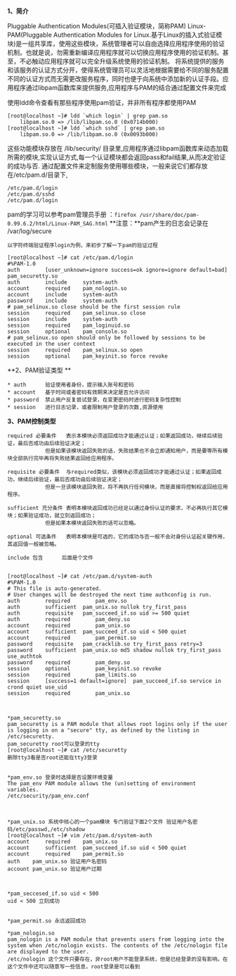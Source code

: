 **1、简介**

Pluggable Authentication Modules(可插入验证模块，简称PAM)
Linux-PAM(Pluggable Authentication Modules for Linux.基于Linux的插入式验证模块)是一组共享库，使用这些模块，系统管理者可以自由选择应用程序使用的验证机制。也就是说，勿需重新编译应用程序就可以切换应用程序使用的验证机制。甚至，不必触动应用程序就可以完全升级系统使用的验证机制。 将系统提供的服务 和该服务的认证方式分开，使得系统管理员可以灵活地根据需要给不同的服务配置不同的认证方式而无需更改服务程序，同时也便于向系统中添加新的认证手段。应用程序通过libpam函数库来提供服务,应用程序与PAM的结合通过配置文件来完成




使用ldd命令查看有那些程序使用pam验证，并非所有程序都使用PAM

	[root@localhost ~]# ldd `which login` | grep pam.so
		libpam.so.0 => /lib/libpam.so.0 (0x0714b000)
	[root@localhost ~]# ldd `which sshd` | grep pam.so
		libpam.so.0 => /lib/libpam.so.0 (0x0093b000)

这些功能模块存放在 /lib/security/ 目录里,应用程序通过libpam函数库来动态加载所需的模块,实现认证方式,每一个认证模块都会返回pass和fail结果,从而决定验证的成功与否.
通过配置文件来定制服务使用哪些模块，一般来说它们都存放在/etc/pam.d/目录下,

	/etc/pam.d/login
	/etc/pam.d/sshd
	/etc/pam.d/login

pam的学习可以参考pam管理员手册 ：`firefox /usr/share/doc/pam-0.99.6.2/html/Linux-PAM_SAG.html`
**注意：**pam产生的日志会记录在 /var/log/secure


	以字符终端验证程序login为例，来初步了解一下pam的验证过程

	[root@localhost ~]# cat /etc/pam.d/login
	#%PAM-1.0
	auth 		[user_unknown=ignore success=ok ignore=ignore default=bad] 	pam_securetty.so
	auth 		include 	system-auth
	account 	required 	pam_nologin.so
	account 	include 	system-auth
	password 	include 	system-auth
	# pam_selinux.so close should be the first session rule
	session 	required 	pam_selinux.so close
	session 	include 	system-auth
	session 	required 	pam_loginuid.so
	session 	optional 	pam_console.so
	# pam_selinux.so open should only be followed by sessions to be executed in the user context
	session 	required 	pam_selinux.so open
	session 	optional 	pam_keyinit.so force revoke


**2、PAM验证类型 **

	* auth 		验证使用者身份，提示输入账号和密码 
	* account 	基于时间或者密码有效期来决定是否允许访问 
	* password 	禁止用户反复尝试登录，在变更密码时进行密码复杂性控制 
	* session 	进行日志记录，或者限制用户登录的次数,资源使用

**3、PAM控制类型**

	required 必要条件	表示本模块必须返回成功才能通过认证；如果返回成功，继续后续验证，最后否成功由后续验证决定；
				但是如果该模块返回失败的话，失败结果也不会立即通知用户，而是要等所有模块全部执行完毕再将失败结果返回给应用程序。
			
	requisite 必要条件	与required类似，该模块必须返回成功才能通过认证；如果返回成功，继续后续验证，最后否成功由后续验证决定；
				但是一旦该模块返回失败，将不再执行任何模块，而是直接将控制权返回给应用程序。

	sufficient 充分条件	表明本模块返回成功已经足以通过身份认证的要求，不必再执行其它模块；如果验证成功，就立刻返回成功；
				但是如果本模块返回失败的话可以忽略。

	optional 可选条件	表明本模块是可选的，它的成功与否一般不会对身份认证起关键作用，其返回值一般被忽略。

	include 包含		后面是个文件


	[root@localhost ~]# cat /etc/pam.d/system-auth
	#%PAM-1.0
	# This file is auto-generated.
	# User changes will be destroyed the next time authconfig is run.
	auth 		required 		pam_env.so
	auth 		sufficient 	pam_unix.so nullok try_first_pass
	auth 		requisite 	pam_succeed_if.so uid >= 500 quiet
	auth 		required 		pam_deny.so
	account 	required 		pam_unix.so
	account 	sufficient 	pam_succeed_if.so uid < 500 quiet
	account 	required 		pam_permit.so
	password 	requisite 	pam_cracklib.so try_first_pass retry=3
	password 	sufficient 	pam_unix.so md5 shadow nullok try_first_pass use_authtok
	password 	required 		pam_deny.so
	session 	optional 		pam_keyinit.so revoke
	session 	required 		pam_limits.so
	session 	[success=1 default=ignore] 	pam_succeed_if.so service in crond quiet use_uid
	session 	required 		pam_unix.so
	


	*pam_securetty.so
	pam_securetty is a PAM module that allows root logins only if the user is logging in on a "secure" tty, as defined by the listing in /etc/securetty.
	pam_securetty root可以登录的tty
	[root@localhost ~]# cat /etc/securetty
	删除tty3看是否root还能在tty3登录


	*pam_env.so 登录时选择是否设置环境变量
	The pam_env PAM module allows the (un)setting of environment variables.
	/etc/security/pam_env.conf



	*pam_unix.so 系统中核心的一个pam模块 专门验证下面2个文件 验证用户名密码/etc/passwd,/etc/shadow
	[root@localhost ~]# vim /etc/pam.d/system-auth
	account 	required 	pam_unix.so
	account 	sufficient 	pam_succeed_if.so uid < 500 quiet
	account 	required 	pam_permit.so
	auth 	pam_unix.so 验证用户名密码
	account pam_unix.so 验证用户过期



	*pam_seccesed_if.so uid < 500
	uid < 500 立刻成功


	*pam_permit.so 永远返回成功

	*pam_nologin.so
	pam_nologin is a PAM module that prevents users from logging into the system when /etc/nologin exists. The contents of the /etc/nologin file are displayed to the user.
	/etc/nologin 这个文件只要存在，非root用户不能登录系统，但是已经登录的没有影响。在这个文件中还可以随意写一些信息，root登录是可以看到
	
